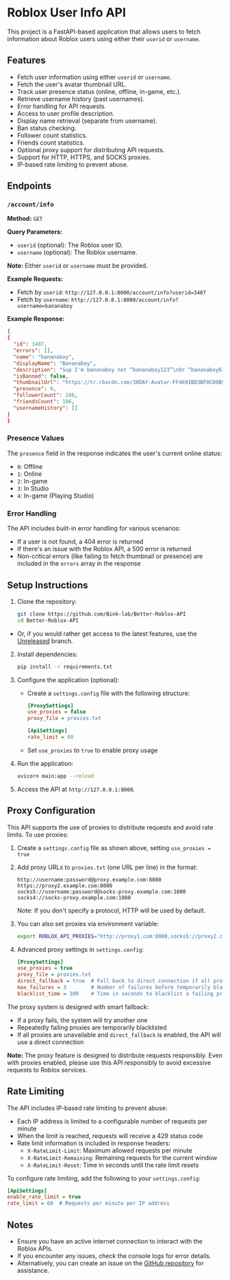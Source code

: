 # Roblox User Info API

This project is a FastAPI-based application that allows users to fetch information about Roblox users using either their `userid` or `username`.

## Features

- Fetch user information using either `userid` or `username`.
- Fetch the user's avatar thumbnail URL.
- Track user presence status (online, offline, in-game, etc.).
- Retrieve username history (past usernames).
- Error handling for API requests.
- Access to user profile description.
- Display name retrieval (separate from username).
- Ban status checking.
- Follower count statistics.
- Friends count statistics.
- Optional proxy support for distributing API requests.
- Support for HTTP, HTTPS, and SOCKS proxies.
- IP-based rate limiting to prevent abuse.

## Endpoints

### `/account/info`

**Method:** `GET`

**Query Parameters:**
- `userid` (optional): The Roblox user ID.
- `username` (optional): The Roblox username.

**Note:** Either `userid` or `username` must be provided.

**Example Requests:**
- Fetch by `userid`: `http://127.0.0.1:8000/account/info?userid=3407`
- Fetch by `username`: `http://127.0.0.1:8000/account/info?username=bananaboy`

**Example Response:**
```json
{
{
  "id": 3407,
  "errors": [],
  "name": "bananaboy",
  "displayName": "Bananaboy",
  "description": "Sup I'm bananaboy not “bananaboy123”\nOr “bananaboy6362” any of those I'm bananaboy with no numbers in it so im the original bananaboy",
  "isBanned": false,
  "thumbnailUrl": "https://tr.rbxcdn.com/30DAY-Avatar-FF4691BD3BF0CD0B98A4923029C73C29-Png/720/720/Avatar/Png/noFilter",
  "presence": 0,
  "followerCount": 246,
  "friendsCount": 106,
  "usernameHistory": []
}
}
```

### Presence Values

The `presence` field in the response indicates the user's current online status:
- `0`: Offline
- `1`: Online
- `2`: In-game
- `3`: In Studio
- `4`: In-game (Playing Studio)

### Error Handling

The API includes built-in error handling for various scenarios:
- If a user is not found, a 404 error is returned
- If there's an issue with the Roblox API, a 500 error is returned
- Non-critical errors (like failing to fetch thumbnail or presence) are included in the `errors` array in the response

## Setup Instructions

1. Clone the repository:
   ```bash
   git clone https://github.com/Bink-lab/Better-Roblox-API
   cd Better-Roblox-API
   ```

- Or, if you would rather get access to the latest features, use the [Unreleased](https://github.com/Bink-lab/Better-Roblox-API/tree/Unreleased) branch.

2. Install dependencies:
   ```bash
   pip install -r requirements.txt
   ```

3. Configure the application (optional):
   - Create a `settings.config` file with the following structure:
     ```ini
     [ProxySettings]
     use_proxies = false
     proxy_file = proxies.txt

     [ApiSettings]
     rate_limit = 60
     ```
   - Set `use_proxies` to `true` to enable proxy usage

4. Run the application:
   ```bash
   uvicorn main:app --reload
   ```

5. Access the API at `http://127.0.0.1:8000`.

## Proxy Configuration

This API supports the use of proxies to distribute requests and avoid rate limits. To use proxies:

1. Create a `settings.config` file as shown above, setting `use_proxies = true`
2. Add proxy URLs to `proxies.txt` (one URL per line) in the format:
   ```
   http://username:password@proxy.example.com:8080
   https://proxy2.example.com:8080
   socks5://username:password@socks-proxy.example.com:1080
   socks4://socks-proxy.example.com:1080
   ```
   
   Note: If you don't specify a protocol, HTTP will be used by default.

3. You can also set proxies via environment variable:
   ```bash
   export ROBLOX_API_PROXIES="http://proxy1.com:8080,socks5://proxy2.com:1080"
   ```

4. Advanced proxy settings in `settings.config`:
   ```ini
   [ProxySettings]
   use_proxies = true
   proxy_file = proxies.txt
   direct_fallback = true  # Fall back to direct connection if all proxies fail
   max_failures = 3        # Number of failures before temporarily blacklisting a proxy
   blacklist_time = 300    # Time in seconds to blacklist a failing proxy (5 minutes)
   ```

The proxy system is designed with smart fallback:
- If a proxy fails, the system will try another one
- Repeatedly failing proxies are temporarily blacklisted
- If all proxies are unavailable and `direct_fallback` is enabled, the API will use a direct connection

**Note:** The proxy feature is designed to distribute requests responsibly. Even with proxies enabled, please use this API responsibly to avoid excessive requests to Roblox services.

## Rate Limiting

The API includes IP-based rate limiting to prevent abuse:

- Each IP address is limited to a configurable number of requests per minute
- When the limit is reached, requests will receive a 429 status code
- Rate limit information is included in response headers:
  - `X-RateLimit-Limit`: Maximum allowed requests per minute
  - `X-RateLimit-Remaining`: Remaining requests for the current window
  - `X-RateLimit-Reset`: Time in seconds until the rate limit resets

To configure rate limiting, add the following to your `settings.config`:

```ini
[ApiSettings]
enable_rate_limit = true
rate_limit = 60  # Requests per minute per IP address
```

## Notes

- Ensure you have an active internet connection to interact with the Roblox APIs.
- If you encounter any issues, check the console logs for error details.
- Alternatively, you can create an issue on the [GitHub repository](https://github.com/Bink-lab/Better-Roblox-API/issues) for assistance.